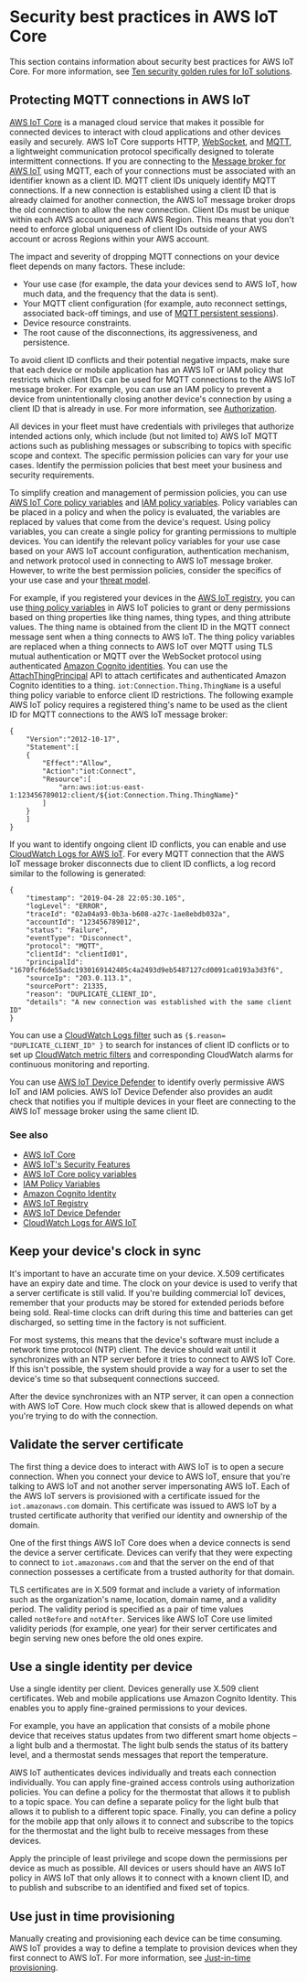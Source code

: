 # Security best practices in AWS IoT Core<a name="security-best-practices"></a>

This section contains information about security best practices for AWS IoT Core\. For more information, see [ Ten security golden rules for IoT solutions](https://aws.amazon.com/blogs/iot/ten-security-golden-rules-for-iot-solutions/)\.

## Protecting MQTT connections in AWS IoT<a name="secure-mqtt"></a>

[AWS IoT Core](https://aws.amazon.com/iot-core/) is a managed cloud service that makes it possible for connected devices to interact with cloud applications and other devices easily and securely\. AWS IoT Core supports HTTP, [WebSocket](https://en.wikipedia.org/wiki/WebSocket), and [MQTT](https://en.wikipedia.org/wiki/MQTT), a lightweight communication protocol specifically designed to tolerate intermittent connections\. If you are connecting to the [Message broker for AWS IoT](iot-message-broker.md) using MQTT, each of your connections must be associated with an identifier known as a client ID\. MQTT client IDs uniquely identify MQTT connections\. If a new connection is established using a client ID that is already claimed for another connection, the AWS IoT message broker drops the old connection to allow the new connection\. Client IDs must be unique within each AWS account and each AWS Region\. This means that you don't need to enforce global uniqueness of client IDs outside of your AWS account or across Regions within your AWS account\.

The impact and severity of dropping MQTT connections on your device fleet depends on many factors\. These include:
+ Your use case \(for example, the data your devices send to AWS IoT, how much data, and the frequency that the data is sent\)\.
+ Your MQTT client configuration \(for example, auto reconnect settings, associated back\-off timings, and use of [MQTT persistent sessions](mqtt-persistent-sessions.md)\)\.
+ Device resource constraints\.
+ The root cause of the disconnections, its aggressiveness, and persistence\.

To avoid client ID conflicts and their potential negative impacts, make sure that each device or mobile application has an AWS IoT or IAM policy that restricts which client IDs can be used for MQTT connections to the AWS IoT message broker\. For example, you can use an IAM policy to prevent a device from unintentionally closing another device's connection by using a client ID that is already in use\. For more information, see [Authorization](iot-authorization.md)\.

All devices in your fleet must have credentials with privileges that authorize intended actions only, which include \(but not limited to\) AWS IoT MQTT actions such as publishing messages or subscribing to topics with specific scope and context\. The specific permission policies can vary for your use cases\. Identify the permission policies that best meet your business and security requirements\.

To simplify creation and management of permission policies, you can use [AWS IoT Core policy variables](iot-policy-variables.md) and [IAM policy variables](https://docs.aws.amazon.com/IAM/latest/UserGuide/reference_policies_variables.html)\. Policy variables can be placed in a policy and when the policy is evaluated, the variables are replaced by values that come from the device's request\. Using policy variables, you can create a single policy for granting permissions to multiple devices\. You can identify the relevant policy variables for your use case based on your AWS IoT account configuration, authentication mechanism, and network protocol used in connecting to AWS IoT message broker\. However, to write the best permission policies, consider the specifics of your use case and your [threat model](https://en.wikipedia.org/wiki/Threat_model)\.

For example, if you registered your devices in the [AWS IoT registry](register-device.md), you can use [thing policy variables](thing-policy-variables.md) in AWS IoT policies to grant or deny permissions based on thing properties like thing names, thing types, and thing attribute values\. The thing name is obtained from the client ID in the MQTT connect message sent when a thing connects to AWS IoT\. The thing policy variables are replaced when a thing connects to AWS IoT over MQTT using TLS mutual authentication or MQTT over the WebSocket protocol using authenticated [Amazon Cognito identities](https://docs.aws.amazon.com/cognito/latest/developerguide/cognito-identities.html)\. You can use the [AttachThingPrincipal](https://docs.aws.amazon.com/iot/latest/apireference/API_AttachThingPrincipal.html) API to attach certificates and authenticated Amazon Cognito identities to a thing\. `iot:Connection.Thing.ThingName` is a useful thing policy variable to enforce client ID restrictions\. The following example AWS IoT policy requires a registered thing's name to be used as the client ID for MQTT connections to the AWS IoT message broker:

```
{
    "Version":"2012-10-17",
    "Statement":[
    {
        "Effect":"Allow",
        "Action":"iot:Connect",
        "Resource":[
            "arn:aws:iot:us-east-1:123456789012:client/${iot:Connection.Thing.ThingName}"
        ]
    }
    ]
}
```

If you want to identify ongoing client ID conflicts, you can enable and use [CloudWatch Logs for AWS IoT](cloud-watch-logs.md)\. For every MQTT connection that the AWS IoT message broker disconnects due to client ID conflicts, a log record similar to the following is generated:

```
{
    "timestamp": "2019-04-28 22:05:30.105",
    "logLevel": "ERROR",
    "traceId": "02a04a93-0b3a-b608-a27c-1ae8ebdb032a",
    "accountId": "123456789012",
    "status": "Failure",
    "eventType": "Disconnect",
    "protocol": "MQTT",
    "clientId": "clientId01",
    "principalId": "1670fcf6de55adc1930169142405c4a2493d9eb5487127cd0091ca0193a3d3f6",
    "sourceIp": "203.0.113.1",
    "sourcePort": 21335,
    "reason": "DUPLICATE_CLIENT_ID",
    "details": "A new connection was established with the same client ID"
}
```

You can use a [CloudWatch Logs filter](https://docs.aws.amazon.com/AmazonCloudWatch/latest/logs/MonitoringLogData.html) such as `{$.reason= "DUPLICATE_CLIENT_ID" }` to search for instances of client ID conflicts or to set up [CloudWatch metric filters](https://docs.aws.amazon.com/AmazonCloudWatch/latest/logs/MonitoringPolicyExamples.html) and corresponding CloudWatch alarms for continuous monitoring and reporting\.

You can use [AWS IoT Device Defender](https://aws.amazon.com/iot-device-defender/) to identify overly permissive AWS IoT and IAM policies\. AWS IoT Device Defender also provides an audit check that notifies you if multiple devices in your fleet are connecting to the AWS IoT message broker using the same client ID\.

### See also<a name="mqtt-security-see-also"></a>
+ [AWS IoT Core](https://aws.amazon.com/iot-core/)
+ [AWS IoT's Security Features](authentication.md)
+ [AWS IoT Core policy variables](iot-policy-variables.md)
+ [IAM Policy Variables](https://docs.aws.amazon.com/IAM/latest/UserGuide/reference_policies_variables.html)
+ [Amazon Cognito Identity](https://docs.aws.amazon.com/cognito/latest/developerguide/cognito-identities.html)
+ [AWS IoT Registry](register-device.md)
+ [AWS IoT Device Defender](https://aws.amazon.com/iot-device-defender/)
+ [CloudWatch Logs for AWS IoT](cloud-watch-logs.md)

## Keep your device's clock in sync<a name="device-clock"></a>

It's important to have an accurate time on your device\. X\.509 certificates have an expiry date and time\. The clock on your device is used to verify that a server certificate is still valid\. If you're building commercial IoT devices, remember that your products may be stored for extended periods before being sold\. Real\-time clocks can drift during this time and batteries can get discharged, so setting time in the factory is not sufficient\.

For most systems, this means that the device's software must include a network time protocol \(NTP\) client\. The device should wait until it synchronizes with an NTP server before it tries to connect to AWS IoT Core\. If this isn't possible, the system should provide a way for a user to set the device's time so that subsequent connections succeed\.

After the device synchronizes with an NTP server, it can open a connection with AWS IoT Core\. How much clock skew that is allowed depends on what you're trying to do with the connection\. 

## Validate the server certificate<a name="validate-server-cert"></a>

The first thing a device does to interact with AWS IoT is to open a secure connection\. When you connect your device to AWS IoT, ensure that you're talking to AWS IoT and not another server impersonating AWS IoT\. Each of the AWS IoT servers is provisioned with a certificate issued for the `iot.amazonaws.com` domain\. This certificate was issued to AWS IoT by a trusted certificate authority that verified our identity and ownership of the domain\.

One of the first things AWS IoT Core does when a device connects is send the device a server certificate\. Devices can verify that they were expecting to connect to `iot.amazonaws.com` and that the server on the end of that connection possesses a certificate from a trusted authority for that domain\.

TLS certificates are in X\.509 format and include a variety of information such as the organization's name, location, domain name, and a validity period\. The validity period is specified as a pair of time values called `notBefore` and `notAfter`\. Services like AWS IoT Core use limited validity periods \(for example, one year\) for their server certificates and begin serving new ones before the old ones expire\.

## Use a single identity per device<a name="cert-per-device"></a>

Use a single identity per client\. Devices generally use X\.509 client certificates\. Web and mobile applications use Amazon Cognito Identity\. This enables you to apply fine\-grained permissions to your devices\.

For example, you have an application that consists of a mobile phone device that receives status updates from two different smart home objects – a light bulb and a thermostat\. The light bulb sends the status of its battery level, and a thermostat sends messages that report the temperature\.

AWS IoT authenticates devices individually and treats each connection individually\. You can apply fine\-grained access controls using authorization policies\. You can define a policy for the thermostat that allows it to publish to a topic space\. You can define a separate policy for the light bulb that allows it to publish to a different topic space\. Finally, you can define a policy for the mobile app that only allows it to connect and subscribe to the topics for the thermostat and the light bulb to receive messages from these devices\.

Apply the principle of least privilege and scope down the permissions per device as much as possible\. All devices or users should have an AWS IoT policy in AWS IoT that only allows it to connect with a known client ID, and to publish and subscribe to an identified and fixed set of topics\.

## Use just in time provisioning<a name="use-jitp"></a>

Manually creating and provisioning each device can be time consuming\. AWS IoT provides a way to define a template to provision devices when they first connect to AWS IoT\. For more information, see [Just\-in\-time provisioning](jit-provisioning.md)\.